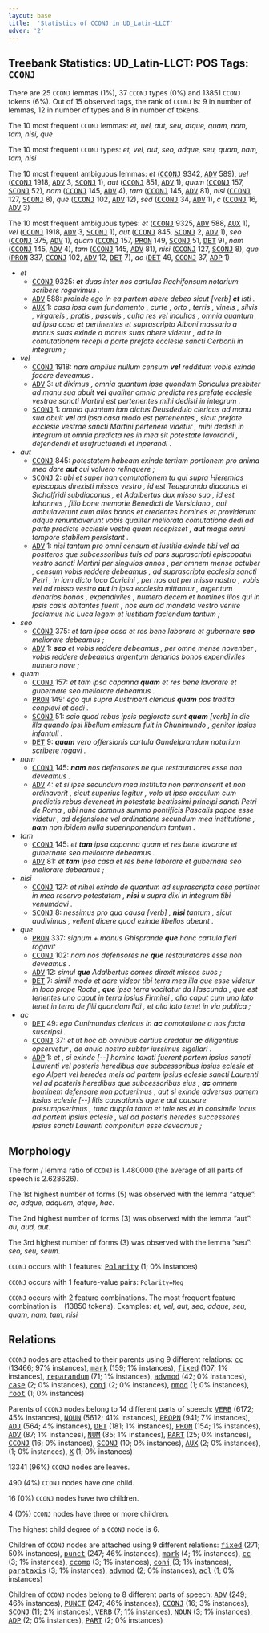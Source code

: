 ```yaml
---
layout: base
title:  'Statistics of CCONJ in UD_Latin-LLCT'
udver: '2'
---
```


## Treebank Statistics: UD_Latin-LLCT: POS Tags: `CCONJ`

There are 25 `CCONJ` lemmas (1%), 37 `CCONJ` types (0%) and 13851 `CCONJ` tokens (6%).
Out of 15 observed tags, the rank of `CCONJ` is: 9 in number of lemmas, 12 in number of types and 8 in number of tokens.

The 10 most frequent `CCONJ` lemmas: <em>et, uel, aut, seu, atque, quam, nam, tam, nisi, que</em>

The 10 most frequent `CCONJ` types:  <em>et, vel, aut, seo, adque, seu, quam, nam, tam, nisi</em>

The 10 most frequent ambiguous lemmas: <em>et</em> (<tt><a href="la_llct-pos-CCONJ.html">CCONJ</a></tt> 9342, <tt><a href="la_llct-pos-ADV.html">ADV</a></tt> 589), <em>uel</em> (<tt><a href="la_llct-pos-CCONJ.html">CCONJ</a></tt> 1918, <tt><a href="la_llct-pos-ADV.html">ADV</a></tt> 3, <tt><a href="la_llct-pos-SCONJ.html">SCONJ</a></tt> 1), <em>aut</em> (<tt><a href="la_llct-pos-CCONJ.html">CCONJ</a></tt> 851, <tt><a href="la_llct-pos-ADV.html">ADV</a></tt> 1), <em>quam</em> (<tt><a href="la_llct-pos-CCONJ.html">CCONJ</a></tt> 157, <tt><a href="la_llct-pos-SCONJ.html">SCONJ</a></tt> 52), <em>nam</em> (<tt><a href="la_llct-pos-CCONJ.html">CCONJ</a></tt> 145, <tt><a href="la_llct-pos-ADV.html">ADV</a></tt> 4), <em>tam</em> (<tt><a href="la_llct-pos-CCONJ.html">CCONJ</a></tt> 145, <tt><a href="la_llct-pos-ADV.html">ADV</a></tt> 81), <em>nisi</em> (<tt><a href="la_llct-pos-CCONJ.html">CCONJ</a></tt> 127, <tt><a href="la_llct-pos-SCONJ.html">SCONJ</a></tt> 8), <em>que</em> (<tt><a href="la_llct-pos-CCONJ.html">CCONJ</a></tt> 102, <tt><a href="la_llct-pos-ADV.html">ADV</a></tt> 12), <em>sed</em> (<tt><a href="la_llct-pos-CCONJ.html">CCONJ</a></tt> 34, <tt><a href="la_llct-pos-ADV.html">ADV</a></tt> 1), <em>c</em> (<tt><a href="la_llct-pos-CCONJ.html">CCONJ</a></tt> 16, <tt><a href="la_llct-pos-ADV.html">ADV</a></tt> 3)

The 10 most frequent ambiguous types:  <em>et</em> (<tt><a href="la_llct-pos-CCONJ.html">CCONJ</a></tt> 9325, <tt><a href="la_llct-pos-ADV.html">ADV</a></tt> 588, <tt><a href="la_llct-pos-AUX.html">AUX</a></tt> 1), <em>vel</em> (<tt><a href="la_llct-pos-CCONJ.html">CCONJ</a></tt> 1918, <tt><a href="la_llct-pos-ADV.html">ADV</a></tt> 3, <tt><a href="la_llct-pos-SCONJ.html">SCONJ</a></tt> 1), <em>aut</em> (<tt><a href="la_llct-pos-CCONJ.html">CCONJ</a></tt> 845, <tt><a href="la_llct-pos-SCONJ.html">SCONJ</a></tt> 2, <tt><a href="la_llct-pos-ADV.html">ADV</a></tt> 1), <em>seo</em> (<tt><a href="la_llct-pos-CCONJ.html">CCONJ</a></tt> 375, <tt><a href="la_llct-pos-ADV.html">ADV</a></tt> 1), <em>quam</em> (<tt><a href="la_llct-pos-CCONJ.html">CCONJ</a></tt> 157, <tt><a href="la_llct-pos-PRON.html">PRON</a></tt> 149, <tt><a href="la_llct-pos-SCONJ.html">SCONJ</a></tt> 51, <tt><a href="la_llct-pos-DET.html">DET</a></tt> 9), <em>nam</em> (<tt><a href="la_llct-pos-CCONJ.html">CCONJ</a></tt> 145, <tt><a href="la_llct-pos-ADV.html">ADV</a></tt> 4), <em>tam</em> (<tt><a href="la_llct-pos-CCONJ.html">CCONJ</a></tt> 145, <tt><a href="la_llct-pos-ADV.html">ADV</a></tt> 81), <em>nisi</em> (<tt><a href="la_llct-pos-CCONJ.html">CCONJ</a></tt> 127, <tt><a href="la_llct-pos-SCONJ.html">SCONJ</a></tt> 8), <em>que</em> (<tt><a href="la_llct-pos-PRON.html">PRON</a></tt> 337, <tt><a href="la_llct-pos-CCONJ.html">CCONJ</a></tt> 102, <tt><a href="la_llct-pos-ADV.html">ADV</a></tt> 12, <tt><a href="la_llct-pos-DET.html">DET</a></tt> 7), <em>ac</em> (<tt><a href="la_llct-pos-DET.html">DET</a></tt> 49, <tt><a href="la_llct-pos-CCONJ.html">CCONJ</a></tt> 37, <tt><a href="la_llct-pos-ADP.html">ADP</a></tt> 1)


* <em>et</em>
  * <tt><a href="la_llct-pos-CCONJ.html">CCONJ</a></tt> 9325: <em><b>et</b> duas inter nos cartulas Rachifonsum notarium scribere rogavimus .</em>
  * <tt><a href="la_llct-pos-ADV.html">ADV</a></tt> 588: <em>proinde ego in ea partem abere debeo sicut [verb] <b>et</b> isti .</em>
  * <tt><a href="la_llct-pos-AUX.html">AUX</a></tt> 1: <em>casa ipsa cum fundamento , curte , orto , terris , vineis , silvis , virgareis , pratis , pascuis , culta res vel incultas , omnia quantum ad ipsa casa <b>et</b> pertinentes et suprascripto Alboni massario a manus suas exinde a manus suas abere videtur , ad te in comutationem recepi a parte prefate ecclesie sancti Cerbonii in integrum ;</em>
* <em>vel</em>
  * <tt><a href="la_llct-pos-CCONJ.html">CCONJ</a></tt> 1918: <em>nam amplius nullum censum <b>vel</b> redditum vobis exinde facere deveamus .</em>
  * <tt><a href="la_llct-pos-ADV.html">ADV</a></tt> 3: <em>ut diximus , omnia quantum ipse quondam Spriculus presbiter ad manu sua abuit <b>vel</b> qualiter omnia predicta res prefate ecclesie vestrae sancti Martini est pertenentes mihi dedisti in integrum .</em>
  * <tt><a href="la_llct-pos-SCONJ.html">SCONJ</a></tt> 1: <em>omnia quantum iam dictus Deusdedulo clericus ad manu sua abuit <b>vel</b> ad ipsa casa modo est pertenentes , sicut prefate ecclesie vestrae sancti Martini pertenere videtur , mihi dedisti in integrum ut omnia predicta res in mea sit potestate lavorandi , defendendi et usufructuandi et inperandi .</em>
* <em>aut</em>
  * <tt><a href="la_llct-pos-CCONJ.html">CCONJ</a></tt> 845: <em>potestatem habeam exinde tertiam portionem pro anima mea dare <b>aut</b> cui voluero relinquere ;</em>
  * <tt><a href="la_llct-pos-SCONJ.html">SCONJ</a></tt> 2: <em>ubi et super han comutationem tu qui supra Hieremias episcopus direxisti missos vestro , id est Teusprando diaconus et Sichalfridi subdiaconus , et Adalbertus dux misso suo , id est Iohannes , filio bone memorie Benedicti de Versiciano , qui ambulaverunt cum alios bonos et credentes homines et providerunt adque renuntiaverunt vobis qualiter meliorata comutatione dedi ad parte predicte ecclesie vestre quam recepisset , <b>aut</b> magis omni tempore stabilem persistant .</em>
  * <tt><a href="la_llct-pos-ADV.html">ADV</a></tt> 1: <em>nisi tantum pro omni censum et iustitia exinde tibi vel ad postteros que subcessoribus tuis ad pars suprascripti episcopatui vestro sancti Martini per singulos annos , per omnem mense octuber , censum vobis reddere debeamus , ad suprascripta ecclesia sancti Petri , in iam dicto loco Caricini , per nos aut per misso nostro , vobis vel ad misso vestro <b>aut</b> in ipsa ecclesia mittantur , argentum denarios bonos , expendiviles , numero decem et homines illos qui in ipsis casis abitantes fuerit , nos eum ad mandato vestro venire faciamus hic Luca legem et iustitiam faciendum tantum ;</em>
* <em>seo</em>
  * <tt><a href="la_llct-pos-CCONJ.html">CCONJ</a></tt> 375: <em>et tam ipsa casa et res bene laborare et gubernare <b>seo</b> meliorare debeamus ;</em>
  * <tt><a href="la_llct-pos-ADV.html">ADV</a></tt> 1: <em><b>seo</b> et vobis reddere debeamus , per omne mense novenber , vobis reddere debeamus argentum denarios bonos expendiviles numero nove ;</em>
* <em>quam</em>
  * <tt><a href="la_llct-pos-CCONJ.html">CCONJ</a></tt> 157: <em>et tam ipsa capanna <b>quam</b> et res bene lavorare et gubernare seo meliorare debeamus .</em>
  * <tt><a href="la_llct-pos-PRON.html">PRON</a></tt> 149: <em>ego qui supra Austripert clericus <b>quam</b> pos tradita conplevi et dedi .</em>
  * <tt><a href="la_llct-pos-SCONJ.html">SCONJ</a></tt> 51: <em>scio quod rebus ipsis pegiorate sunt <b>quam</b> [verb] in die illa quando ipsi libellum emissum fuit in Chunimundo , genitor ipsius infantuli .</em>
  * <tt><a href="la_llct-pos-DET.html">DET</a></tt> 9: <em><b>quam</b> vero offersionis cartula Gundelprandum notarium scribere rogavi .</em>
* <em>nam</em>
  * <tt><a href="la_llct-pos-CCONJ.html">CCONJ</a></tt> 145: <em><b>nam</b> nos defensores ne que restauratores esse non deveamus .</em>
  * <tt><a href="la_llct-pos-ADV.html">ADV</a></tt> 4: <em>et si ipse secundum mea instituta non permanserit et non ordinaverit , sicut superius legitur , volo ut ipse oraculum cum predictis rebus deveneat in potestate beatissimi principi sancti Petri de Roma , ubi nunc domnus summo pontificis Pascalis papae esse videtur , ad defensione vel ordinatione secundum mea institutione , <b>nam</b> non ibidem nulla superinponendum tantum .</em>
* <em>tam</em>
  * <tt><a href="la_llct-pos-CCONJ.html">CCONJ</a></tt> 145: <em>et <b>tam</b> ipsa capanna quam et res bene lavorare et gubernare seo meliorare debeamus .</em>
  * <tt><a href="la_llct-pos-ADV.html">ADV</a></tt> 81: <em>et <b>tam</b> ipsa casa et res bene laborare et gubernare seo meliorare debeamus ;</em>
* <em>nisi</em>
  * <tt><a href="la_llct-pos-CCONJ.html">CCONJ</a></tt> 127: <em>et nihel exinde de quantum ad suprascripta casa pertinet in mea reservo potestatem , <b>nisi</b> u supra dixi in integrum tibi venumdavi .</em>
  * <tt><a href="la_llct-pos-SCONJ.html">SCONJ</a></tt> 8: <em>nessimus pro qua causa [verb] , <b>nisi</b> tantum , sicut audivimus , vellent dicere quod exinde libellos abeant .</em>
* <em>que</em>
  * <tt><a href="la_llct-pos-PRON.html">PRON</a></tt> 337: <em>signum + manus Ghisprande <b>que</b> hanc cartula fieri rogavit .</em>
  * <tt><a href="la_llct-pos-CCONJ.html">CCONJ</a></tt> 102: <em>nam nos defensores ne <b>que</b> restauratores esse non deveamus .</em>
  * <tt><a href="la_llct-pos-ADV.html">ADV</a></tt> 12: <em>simul <b>que</b> Adalbertus comes direxit missos suos ;</em>
  * <tt><a href="la_llct-pos-DET.html">DET</a></tt> 7: <em>simili modo et dare videor tibi terra mea illa que esse videtur in loco prope Rocta , <b>que</b> ipsa terra vocitatur da Hascunda , que est tenentes uno caput in terra ipsius Firmitei , alio caput cum uno lato tenet in terra de filii quondam Ildi , et alio lato tenet in via publica ;</em>
* <em>ac</em>
  * <tt><a href="la_llct-pos-DET.html">DET</a></tt> 49: <em>ego Cunimundus clericus in <b>ac</b> comotatione a nos facta suscripsi .</em>
  * <tt><a href="la_llct-pos-CCONJ.html">CCONJ</a></tt> 37: <em>et ut hoc ab omnibus certius credatur <b>ac</b> diligentius opservetur , de anulo nostro subter iussimus sigellari .</em>
  * <tt><a href="la_llct-pos-ADP.html">ADP</a></tt> 1: <em>et , si exinde [--] homine taxati fuerent partem ipsius sancti Laurenti vel posteris heredibus que subcessoribus ipsius eclesie et ego Alpert vel heredes meis ad partem ipsius eclesie sancti Laurenti vel ad posteris heredibus que subcessoribus eius , <b>ac</b> omnem hominem defensare non potuerimus , aut si exinde adversus partem ipsius eclesie [--] litis causationis agere aut causare presumpserimus , tunc duppla tanta et tale res et in consimile locus ad partem ipsius eclesie , vel ad posteris heredes successores ipsius sancti Laurenti componituri esse deveamus ;</em>

## Morphology

The form / lemma ratio of `CCONJ` is 1.480000 (the average of all parts of speech is 2.628626).

The 1st highest number of forms (5) was observed with the lemma “atque”: <em>ac, adque, adquem, atque, hac</em>.

The 2nd highest number of forms (3) was observed with the lemma “aut”: <em>au, aud, aut</em>.

The 3rd highest number of forms (3) was observed with the lemma “seu”: <em>seo, seu, seum</em>.

`CCONJ` occurs with 1 features: <tt><a href="la_llct-feat-Polarity.html">Polarity</a></tt> (1; 0% instances)

`CCONJ` occurs with 1 feature-value pairs: `Polarity=Neg`

`CCONJ` occurs with 2 feature combinations.
The most frequent feature combination is `_` (13850 tokens).
Examples: <em>et, vel, aut, seo, adque, seu, quam, nam, tam, nisi</em>


## Relations

`CCONJ` nodes are attached to their parents using 9 different relations: <tt><a href="la_llct-dep-cc.html">cc</a></tt> (13466; 97% instances), <tt><a href="la_llct-dep-mark.html">mark</a></tt> (159; 1% instances), <tt><a href="la_llct-dep-fixed.html">fixed</a></tt> (107; 1% instances), <tt><a href="la_llct-dep-reparandum.html">reparandum</a></tt> (71; 1% instances), <tt><a href="la_llct-dep-advmod.html">advmod</a></tt> (42; 0% instances), <tt><a href="la_llct-dep-case.html">case</a></tt> (2; 0% instances), <tt><a href="la_llct-dep-conj.html">conj</a></tt> (2; 0% instances), <tt><a href="la_llct-dep-nmod.html">nmod</a></tt> (1; 0% instances), <tt><a href="la_llct-dep-root.html">root</a></tt> (1; 0% instances)

Parents of `CCONJ` nodes belong to 14 different parts of speech: <tt><a href="la_llct-pos-VERB.html">VERB</a></tt> (6172; 45% instances), <tt><a href="la_llct-pos-NOUN.html">NOUN</a></tt> (5612; 41% instances), <tt><a href="la_llct-pos-PROPN.html">PROPN</a></tt> (941; 7% instances), <tt><a href="la_llct-pos-ADJ.html">ADJ</a></tt> (564; 4% instances), <tt><a href="la_llct-pos-DET.html">DET</a></tt> (181; 1% instances), <tt><a href="la_llct-pos-PRON.html">PRON</a></tt> (154; 1% instances), <tt><a href="la_llct-pos-ADV.html">ADV</a></tt> (87; 1% instances), <tt><a href="la_llct-pos-NUM.html">NUM</a></tt> (85; 1% instances), <tt><a href="la_llct-pos-PART.html">PART</a></tt> (25; 0% instances), <tt><a href="la_llct-pos-CCONJ.html">CCONJ</a></tt> (16; 0% instances), <tt><a href="la_llct-pos-SCONJ.html">SCONJ</a></tt> (10; 0% instances), <tt><a href="la_llct-pos-AUX.html">AUX</a></tt> (2; 0% instances),  (1; 0% instances), <tt><a href="la_llct-pos-X.html">X</a></tt> (1; 0% instances)

13341 (96%) `CCONJ` nodes are leaves.

490 (4%) `CCONJ` nodes have one child.

16 (0%) `CCONJ` nodes have two children.

4 (0%) `CCONJ` nodes have three or more children.

The highest child degree of a `CCONJ` node is 6.

Children of `CCONJ` nodes are attached using 9 different relations: <tt><a href="la_llct-dep-fixed.html">fixed</a></tt> (271; 50% instances), <tt><a href="la_llct-dep-punct.html">punct</a></tt> (247; 46% instances), <tt><a href="la_llct-dep-mark.html">mark</a></tt> (4; 1% instances), <tt><a href="la_llct-dep-cc.html">cc</a></tt> (3; 1% instances), <tt><a href="la_llct-dep-ccomp.html">ccomp</a></tt> (3; 1% instances), <tt><a href="la_llct-dep-conj.html">conj</a></tt> (3; 1% instances), <tt><a href="la_llct-dep-parataxis.html">parataxis</a></tt> (3; 1% instances), <tt><a href="la_llct-dep-advmod.html">advmod</a></tt> (2; 0% instances), <tt><a href="la_llct-dep-acl.html">acl</a></tt> (1; 0% instances)

Children of `CCONJ` nodes belong to 8 different parts of speech: <tt><a href="la_llct-pos-ADV.html">ADV</a></tt> (249; 46% instances), <tt><a href="la_llct-pos-PUNCT.html">PUNCT</a></tt> (247; 46% instances), <tt><a href="la_llct-pos-CCONJ.html">CCONJ</a></tt> (16; 3% instances), <tt><a href="la_llct-pos-SCONJ.html">SCONJ</a></tt> (11; 2% instances), <tt><a href="la_llct-pos-VERB.html">VERB</a></tt> (7; 1% instances), <tt><a href="la_llct-pos-NOUN.html">NOUN</a></tt> (3; 1% instances), <tt><a href="la_llct-pos-ADP.html">ADP</a></tt> (2; 0% instances), <tt><a href="la_llct-pos-PART.html">PART</a></tt> (2; 0% instances)

